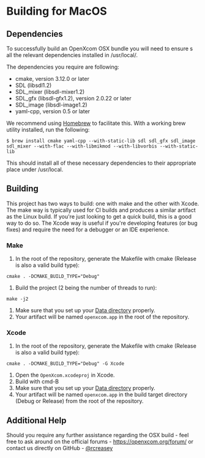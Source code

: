 # Building for MacOS

## Dependencies
To successfully build an OpenXcom OSX bundle you will need to ensure s all the relevant dependencies installed in /usr/local/.

The dependencies you require are following:
- cmake, version 3.12.0 or later
- SDL (libsdl1.2)
- SDL_mixer (libsdl-mixer1.2)
- SDL_gfx (libsdl-gfx1.2), version 2.0.22 or later
- SDL_image (libsdl-image1.2)
- yaml-cpp, version 0.5 or later

We recommend using [Homebrew](https://brew.sh) to facilitate this.  With a working brew utility installed, run the following:
```
$ brew install cmake yaml-cpp --with-static-lib sdl sdl_gfx sdl_image sdl_mixer --with-flac --with-libmikmod --with-libvorbis --with-static-lib
```
This should install all of these necessary dependencies to their appropriate place under /usr/local.

## Building
This project has two ways to build: one with make and the other with Xcode.  The make way is typically used for CI builds and produces a similar artifact as the Linux build.  If you're just looking to get a quick build, this is a good way to do so.  The Xcode way is useful if you're developing features (or bug fixes) and require the need for a debugger or an IDE experience.

### Make
1. In the root of the repository, generate the Makefile with cmake (Release is also a valid build type):
```
cmake . -DCMAKE_BUILD_TYPE="Debug"
```
1. Build the project (2 being the number of threads to run):
```
make -j2
```
1. Make sure that you set up your [Data directory](https://github.com/SupSuper/OpenXcom#directory-locations) properly.
1. Your artifact will be named `openxcom.app` in the root of the repository.


### Xcode
1. In the root of the repository, generate the Makefile with cmake (Release is also a valid build type):
```
cmake . -DCMAKE_BUILD_TYPE="Debug" -G Xcode
```
1. Open the `OpenXcom.xcodeproj` in Xcode.
1. Build with cmd-B
1. Make sure that you set up your [Data directory](https://github.com/SupSuper/OpenXcom#directory-locations) properly.
1. Your artifact will be named `openxcom.app` in the build target directory (Debug or Release) from the root of the repository.

## Additional Help
Should you require any further assistance regarding the OSX build - feel free to ask around on the official forums - https://openxcom.org/forum/ or contact us directly on GitHub - [@rcreasey](http://github.com/rcreasey)
